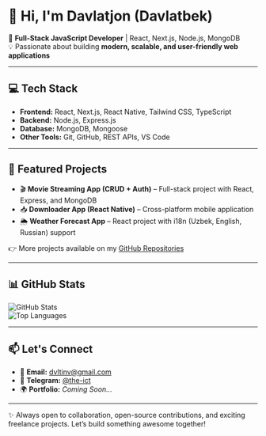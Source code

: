 # 👋 Hi, I'm Davlatjon (Davlatbek)

🚀 **Full-Stack JavaScript Developer** | React, Next.js, Node.js, MongoDB  
💡 Passionate about building **modern, scalable, and user-friendly web applications**

---

## 💻 Tech Stack

- **Frontend:** React, Next.js, React Native, Tailwind CSS, TypeScript  
- **Backend:** Node.js, Express.js  
- **Database:** MongoDB, Mongoose  
- **Other Tools:** Git, GitHub, REST APIs, VS Code  

---

## 📂 Featured Projects

- 🎬 **Movie Streaming App (CRUD + Auth)** – Full-stack project with React, Express, and MongoDB  
- 📥 **Downloader App (React Native)** – Cross-platform mobile application  
- 🌦 **Weather Forecast App** – React project with i18n (Uzbek, English, Russian) support  

👉 More projects available on my [GitHub Repositories](https://github.com/the-ict)

---

## 📊 GitHub Stats

![GitHub Stats](https://github-readme-stats.vercel.app/api?username=the-ict&show_icons=true&theme=tokyonight)  
![Top Languages](https://github-readme-stats.vercel.app/api/top-langs/?username=the-ict&layout=compact&theme=tokyonight)

---

## 📫 Let's Connect

- 📧 **Email:** dvltinv@gmail.com  
- 💬 **Telegram:** [@the-ict](https://t.me/the-ict)  
- 🌍 **Portfolio:** *Coming Soon...*  

---

✨ Always open to collaboration, open-source contributions, and exciting freelance projects. Let’s build something awesome together!
